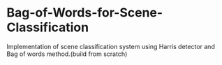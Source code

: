 # Bag-of-Words-for-Scene-Classification
Implementation of scene classification system using Harris detector and Bag of words method.(build from scratch)
